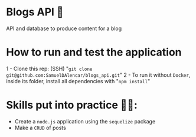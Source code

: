 # Blogs API 📰

 API and database to produce content for a blog
 
# How to run and test the application

 1 - Clone this rep: (SSH) "`git clone git@github.com:SamuelDAlencar/blogs_api.git`"
 2 - To run it without `Docker`, inside its folder, install all dependencies with "`npm install`"

# Skills put into practice  👨‍💻:

  * Create a `node.js` application using the `sequelize` package
  * Make a `CRUD` of posts
